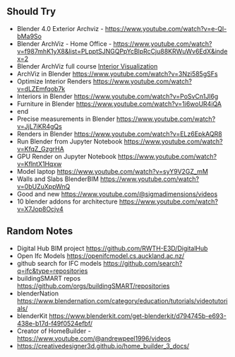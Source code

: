 ## Should Try
- Blender 4.0 Exterior Archviz - https://www.youtube.com/watch?v=e-Ql-bMa9So
- Blender ArchViz - Home Office - https://www.youtube.com/watch?v=f987mhK1yX8&list=PLpptSJNGQPpYcBlpRcCju88KRWuWv6EdX&index=2
- Blender ArchViz full course [Interior Visualization](https://www.youtube.com/watch?v=mhV2LGhA_nE&list=PLYVR0A4acpNaFiTL-qmxH8fm4DJxqq-vp)
- ArchViz in Blender https://www.youtube.com/watch?v=3Nzi585gSFs
- Optimize Interior Renders https://www.youtube.com/watch?v=dLZEmfqob7k
- Interiors in Blender https://www.youtube.com/watch?v=PoSvCn1Jl6g
- Furniture in Blender https://www.youtube.com/watch?v=1i6woUR4iQA
- end
- Precise measurements in Blender https://www.youtube.com/watch?v=JjL7iKR4gQs
- Renders in Blender https://www.youtube.com/watch?v=ELz6EpkAQR8
- Run Blender from Jupyter Notebook https://www.youtube.com/watch?v=KfqZ_GzgrHA
- GPU Render on Jupyter Notebook https://www.youtube.com/watch?v=KflntX1Hqxw
- Model laptop https://www.youtube.com/watch?v=syY9V2GZ_mM
- Walls and Slabs BlenderBIM https://www.youtube.com/watch?v=0bUZuXppWnQ
- Good and new https://www.youtube.com/@sigmadimensions/videos
- 10 blender addons for architecture https://www.youtube.com/watch?v=X7Jop8Ocjv4
## Random Notes
- Digital Hub BIM project https://github.com/RWTH-E3D/DigitalHub
- Open Ifc Models https://openifcmodel.cs.auckland.ac.nz/
- github search for IFC models https://github.com/search?q=ifc&type=repositories
- buildingSMART repos https://github.com/orgs/buildingSMART/repositories
- blenderNation https://www.blendernation.com/category/education/tutorials/videotutorials/
- blenderKit https://www.blenderkit.com/get-blenderkit/d794745b-e693-438e-b17d-f49f0524efbf/
- Creator of HomeBuilder - https://www.youtube.com/@andrewpeel1996/videos
- https://creativedesigner3d.github.io/home_builder_3_docs/
